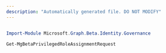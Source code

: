 ```yaml
---
description: "Automatically generated file. DO NOT MODIFY"
---
```


```powershell

Import-Module Microsoft.Graph.Beta.Identity.Governance

Get-MgBetaPrivilegedRoleAssignmentRequest

```